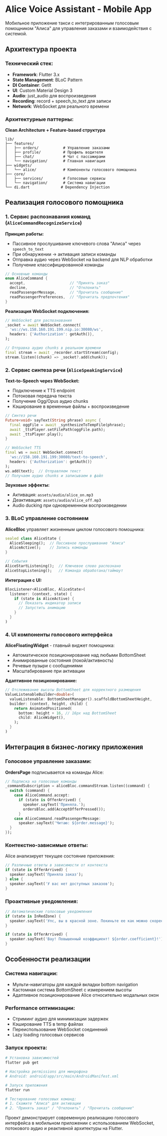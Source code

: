 # Alice Voice Assistant - Mobile App

Мобильное приложение такси с интегрированным голосовым помощником "Алиса" для управления заказами и взаимодействия с системой.

## Архитектура проекта

### Технический стек:
- **Framework**: Flutter 3.x
- **State Management**: BLoC Pattern
- **DI Container**: GetIt
- **UI**: Custom Material Design 3
- **Audio**: just_audio для воспроизведения
- **Recording**: record + speech_to_text для записи
- **Network**: WebSocket для реального времени

### Архитектурные паттерны:

**Clean Architecture + Feature-based структура**
```
lib/
├── features/
│   ├── orders/           # Управление заказами
│   ├── profile/          # Профиль водителя
│   ├── chat/             # Чат с пассажирами
│   └── navigation/       # Главная навигация
├── widgets/
│   └── alice/            # Компоненты голосового помощника
├── core/
│   ├── services/         # Голосовые сервисы
│   └── navigation/       # Система навигации
└── di.dart              # Dependency Injection
```

## Реализация голосового помощника

### 1. Сервис распознавания команд (`AliceCommandRecognizeService`)

**Принцип работы:**
- Пассивное прослушивание ключевого слова "Алиса" через `speech_to_text`
- При обнаружении → активация записи команды
- Отправка аудио через WebSocket на backend для NLP обработки
- Получение классифицированной команды

```dart
// Основные команды
enum AliceCommand {
  accept,                    // "Принять заказ"
  decline,                   // "Отклонить"  
  readPassengerMessage,      // "Прочитать сообщение"
  readPassengerPreferences,  // "Прочитать предпочтения"
}
```

**Реализация WebSocket подключения:**
```dart
// WebSocket для распознавания
_socket = await WebSocket.connect(
  'ws://ws.158.160.191.199.nip.io:30080/ws',
  headers: {'Authorization': getAuth()},
);

// Отправка аудио chunks в реальном времени
final stream = await _recorder.startStream(config);
stream.listen((chunk) => _socket?.add(chunk));
```

### 2. Сервис синтеза речи (`AliceSpeakingService`)

**Text-to-Speech через WebSocket:**
- Подключение к TTS endpoint
- Потоковая передача текста
- Получение Ogg/Opus аудио chunks
- Кэширование в временные файлы + воспроизведение

```dart
// Синтез речи
Future<void> sayText(String phrase) async {
  final oggFile = await _synthesizeToTempFile(phrase);
  await _ttsPlayer.setFilePath(oggFile.path);
  await _ttsPlayer.play();
}

// WebSocket TTS
final ws = await WebSocket.connect(
  'ws://158.160.191.199:30080/text-to-speech',
  headers: {'Authorization': getAuth()}
);
ws.add(text);  // Отправляем текст
// Получаем аудио chunks и записываем в файл
```

**Звуковые эффекты:**
- Активация: `assets/audio/alice_on.mp3`
- Деактивация: `assets/audio/alice_off.mp3`
- Audio ducking при одновременном воспроизведении

### 3. BLoC управление состоянием

**AliceBloc** управляет жизненным циклом голосового помощника:

```dart
sealed class AliceState {
  AliceSleeping();  // Пассивное прослушивание "Алиса"
  AliceActive();    // Запись команды
}

// События
AliceStartListening();  // Ключевое слово распознано
AliceStopListening();   // Команда обработана/таймаут
```

**Интеграция с UI:**
```dart
BlocListener<AliceBloc, AliceState>(
  listener: (context, state) {
    if (state is AliceActive) {
      // Показать индикатор записи
      // Запустить анимацию
    }
  }
)
```

### 4. UI компоненты голосового интерфейса

**AliceFloatingWidget** - главный виджет помощника:
- Автоматическое позиционирование над любыми BottomSheet
- Анимированные состояния (покой/активность)
- Речевые пузыри с сообщениями
- Масштабирование при активации

**Адаптивное позиционирование:**
```dart
// Отслеживание высоты BottomSheet для корректного размещения
ValueListenableBuilder<double>(
  valueListenable: BottomSheetManager().scaffoldBottomSheetHeight,
  builder: (context, height, child) {
    return AnimatedPositioned(
      bottom: height + 16, // 16px над BottomSheet
      child: AliceWidget(),
    );
  }
)
```

## Интеграция в бизнес-логику приложения

### Голосовое управление заказами:

**OrdersPage** подписывается на команды Alice:
```dart
// Подписка на голосовые команды
_commandSubscription = aliceBloc.commandStream.listen((command) {
  switch (command) {
    case AliceCommand.accept:
      if (state is OfferArrived) {
        speaker.sayText('Приняла.');
        ordersBloc.add(AcceptOfferPressed());
      }
    case AliceCommand.readPassengerMessage:
      speaker.sayText('Читаю: ${order.message}');
  }
});
```

### Контекстно-зависимые ответы:

Alice анализирует текущее состояние приложения:
```dart
// Различные ответы в зависимости от контекста
if (state is OfferArrived) {
  speaker.sayText('Приняла заказ');
} else {
  speaker.sayText('У вас нет доступных заказов');
}
```

### Проактивные уведомления:

```dart
// Автоматические голосовые уведомления
if (state is InRedZone) {
  speaker.sayText('Упс, вы в красной зоне. Покиньте ее как можно скорее');
}

if (state is OfferArrived) {
  speaker.sayText('Вау! Повышенный коэффициент! ${order.coefficient}!');
}
```

## Особенности реализации

### Система навигации:
- Мульти-навигаторы для каждой вкладки bottom navigation
- Кастомная система BottomSheet с измерением высоты
- Адаптивное позиционирование Alice относительно модальных окон

### Performance оптимизации:
- Стриминг аудио для минимизации задержек
- Кэширование TTS в temp файлах
- Переиспользование WebSocket соединений
- Lazy loading голосовых сервисов

### Запуск проекта:

```bash
# Установка зависимостей
flutter pub get

# Настройка permissions для микрофона
# Android: android/app/src/main/AndroidManifest.xml

# Запуск приложения  
flutter run

# Тестирование голосовых команд:
# 1. Скажите "Алиса" для активации
# 2. "Принять заказ" / "Отклонить" / "Прочитать сообщение"
```

Проект демонстрирует современную реализацию голосового интерфейса в мобильном приложении с использованием WebSocket, потокового аудио и реактивной архитектуры на Flutter.
